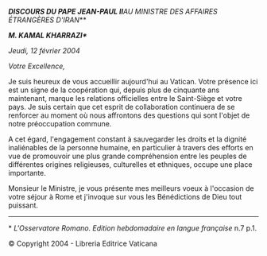 ***DISCOURS DU PAPE JEAN-PAUL II**AU MINISTRE DES AFFAIRES ÉTRANGÈRES D'IRAN***

***M. KAMAL KHARRAZI\****

*Jeudi, 12 février 2004*

*Votre Excellence,*

Je suis heureux de vous accueillir aujourd'hui au Vatican. Votre présence ici est un signe de la coopération qui, depuis plus de cinquante ans maintenant, marque les relations officielles entre le Saint-Siège et votre pays. Je suis certain que cet esprit de collaboration continuera de se renforcer au moment où nous affrontons des questions qui sont l'objet de notre préoccupation commune.

A cet égard, l'engagement constant à sauvegarder les droits et la dignité inaliénables de la personne humaine, en particulier à travers des efforts en vue de promouvoir une plus grande compréhension entre les peuples de différentes origines religieuses, culturelles et ethniques, occupe une place importante.

Monsieur le Ministre, je vous présente mes meilleurs voeux à l'occasion de votre séjour à Rome et j'invoque sur vous les Bénédictions de Dieu tout puissant.

* * *

\* *L'Osservatore Romano. Edition hebdomadaire en langue française* n.7 p.1.

© Copyright 2004 - Libreria Editrice Vaticana